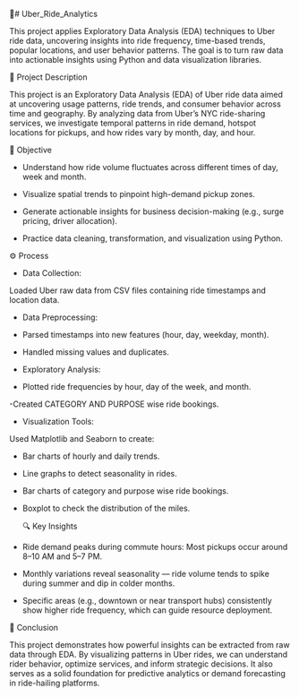 🚕# Uber_Ride_Analytics

This project applies Exploratory Data Analysis (EDA) techniques to Uber ride data, uncovering insights into ride frequency, time-based trends, popular locations, and user behavior patterns. The goal is to turn raw data into actionable insights using Python and data visualization libraries.

📝 Project Description

This project is an Exploratory Data Analysis (EDA) of Uber ride data aimed at uncovering usage patterns, ride trends, and consumer behavior across time and geography. By analyzing data from Uber’s NYC ride-sharing services, we investigate temporal patterns in ride demand, hotspot locations for pickups, and how rides vary by month, day, and hour.

🎯 Objective

- Understand how ride volume fluctuates across different times of day, week and month.

- Visualize spatial trends to pinpoint high-demand pickup zones.

- Generate actionable insights for business decision-making (e.g., surge pricing, driver allocation).

- Practice data cleaning, transformation, and visualization using Python.

⚙️ Process

- Data Collection:

Loaded Uber raw data from CSV files containing ride timestamps and location data.

- Data Preprocessing:

- Parsed timestamps into new features (hour, day, weekday, month).

- Handled missing values and duplicates.

- Exploratory Analysis:

- Plotted ride frequencies by hour, day of the week, and month.

-Created CATEGORY AND PURPOSE wise ride bookings.

- Visualization Tools:

Used Matplotlib and Seaborn to create:
- Bar charts of hourly and daily trends.

- Line graphs to detect seasonality in rides.

- Bar charts of category and purpose wise ride bookings.

- Boxplot to check the distribution of the miles.

  🔍 Key Insights

- Ride demand peaks during commute hours: Most pickups occur around 8–10 AM and 5–7 PM.

- Monthly variations reveal seasonality — ride volume tends to spike during summer and dip in colder months.

- Specific areas (e.g., downtown or near transport hubs) consistently show higher ride frequency, which can guide resource deployment.

 🧠 Conclusion

This project demonstrates how powerful insights can be extracted from raw data through EDA. 
By visualizing patterns in Uber rides, we can understand rider behavior, optimize services, and inform strategic decisions. It also serves as a solid foundation for predictive analytics or demand forecasting in ride-hailing platforms.


